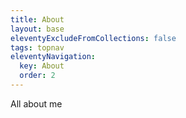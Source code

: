 ```yaml
---
title: About
layout: base
eleventyExcludeFromCollections: false
tags: topnav
eleventyNavigation:
  key: About
  order: 2
---
```


All about me
